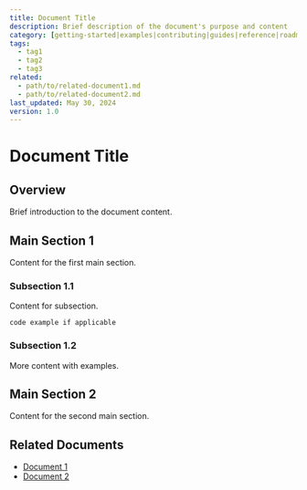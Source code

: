 ```yaml
---
title: Document Title
description: Brief description of the document's purpose and content
category: [getting-started|examples|contributing|guides|reference|roadmaps|misc]
tags:
  - tag1
  - tag2
  - tag3
related:
  - path/to/related-document1.md
  - path/to/related-document2.md
last_updated: May 30, 2024
version: 1.0
---
```


# Document Title

## Overview

Brief introduction to the document content.

## Main Section 1

Content for the first main section.

### Subsection 1.1

Content for subsection.

```code example if applicable```

### Subsection 1.2

More content with examples.

## Main Section 2

Content for the second main section.

## Related Documents

- [Document 1](path/to/document1.md)
- [Document 2](path/to/document2.md) 